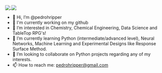 <!---<div align="center">
  <a href="https://github.com/pedrohripper">
  <img height="180em" src="https://github-readme-stats.vercel.app/api?username=pedrohripper&show_icons=true&theme=dark&include_all_commits=true&count_private=true"/>
  <img height="180em" src="https://github-readme-stats.vercel.app/api/top-langs/?username=pedrohripper&layout=compact&langs_count=7&theme=dark"/>
</div>
--->
<a href="https://github.com/anuraghazra/github-readme-stats">
  <img align="center" src="https://github-readme-stats.vercel.app/api/pin/?username=anuraghazra&repo=github-readme-stats" />
</a>
<a href="https://github.com/anuraghazra/convoychat">
  <img align="center" src="https://github-readme-stats.vercel.app/api/pin/?username=anuraghazra&repo=convoychat" />
</a>


- 👋 Hi, I’m @pedrohripper
- 🌱 I'm currently working on my github
- 👀 I’m interested in Chemistry, Chemical Engineering, Data Science and TableTop RPG's!
- 🌱 I’m currently learning Python (intermediate/advanced level), Neural Networks, Machine Learning and Experimental Designs like Response Surface Method.
- 💞️ I’m looking to collaborate on Python projects regarding any of my interests.
- 📫 How to reach me: pedrohripper@gmail.com

<!---
pedrohripper/pedrohripper is a ✨ special ✨ repository because its `README.md` (this file) appears on your GitHub profile.
You can click the Preview link to take a look at your changes.
--->

